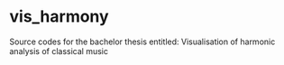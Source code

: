 # vis_harmony
Source codes for the bachelor thesis entitled: Visualisation of harmonic analysis of classical music
